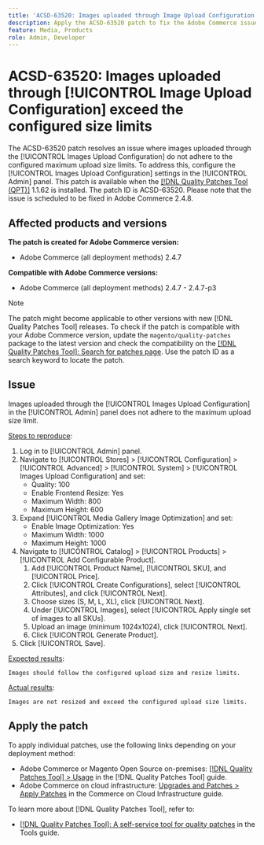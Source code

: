 ```yaml
---
title: 'ACSD-63520: Images uploaded through Image Upload Configuration exceed the configured size limits'
description: Apply the ACSD-63520 patch to fix the Adobe Commerce issue where Images uploaded through the Images Upload Configuration in the Admin panel do not adhere to the configured maximum upload size limits
feature: Media, Products
role: Admin, Developer
---
```


# ACSD-63520: Images uploaded through [!UICONTROL Image Upload Configuration] exceed the configured size limits

The ACSD-63520 patch resolves an issue where images uploaded through the [!UICONTROL Images Upload Configuration] do not adhere to the configured maximum upload size limits. To address this, configure the [!UICONTROL Images Upload Configuration] settings in the [!UICONTROL Admin] panel. This patch is available when the [[!DNL Quality Patches Tool (QPT)]](/help/tools/quality-patches-tool/quality-patches-tool-to-self-serve-quality-patches.md) 1.1.62 is installed. The patch ID is ACSD-63520. Please note that the issue is scheduled to be fixed in Adobe Commerce 2.4.8.

## Affected products and versions

**The patch is created for Adobe Commerce version:**
* Adobe Commerce (all deployment methods) 2.4.7

**Compatible with Adobe Commerce versions:**
* Adobe Commerce (all deployment methods) 2.4.7 - 2.4.7-p3

>[!NOTE]
>
>The patch might become applicable to other versions with new [!DNL Quality Patches Tool] releases. To check if the patch is compatible with your Adobe Commerce version, update the `magento/quality-patches` package to the latest version and check the compatibility on the [[!DNL Quality Patches Tool]: Search for patches page](https://experienceleague.adobe.com/tools/commerce-quality-patches/index.html). Use the patch ID as a search keyword to locate the patch.

## Issue

Images uploaded through the [!UICONTROL Images Upload Configuration] in the [!UICONTROL Admin] panel does not adhere to the maximum upload size limit.

<u>Steps to reproduce</u>:

1. Log in to [!UICONTROL Admin] panel.
1. Navigate to [!UICONTROL Stores] > [!UICONTROL Configuration] > [!UICONTROL Advanced] > [!UICONTROL System] > [!UICONTROL Images Upload Configuration] and set:
    * Quality: 100
    * Enable Frontend Resize: Yes  
    * Maximum Width: 800  
    * Maximum Height: 600  
1. Expand [!UICONTROL Media Gallery Image Optimization] and set:
    * Enable Image Optimization: Yes  
    * Maximum Width: 1000  
    * Maximum Height: 1000  
1. Navigate to [!UICONTROL Catalog] > [!UICONTROL Products] > [!UICONTROL Add Configurable Product].
    1. Add [!UICONTROL Product Name], [!UICONTROL SKU], and [!UICONTROL Price].
    1. Click [!UICONTROL Create Configurations], select [!UICONTROL Attributes], and click [!UICONTROL Next].
    1. Choose sizes (S, M, L, XL), click [!UICONTROL Next].
    1. Under [!UICONTROL Images], select [!UICONTROL Apply single set of images to all SKUs].
    1. Upload an image (minimum 1024x1024), click [!UICONTROL Next].
    1. Click [!UICONTROL Generate Product].
1. Click [!UICONTROL Save].

<u>Expected results</u>:

    Images should follow the configured upload size and resize limits.

<u>Actual results</u>:

    Images are not resized and exceed the configured upload size limits.

## Apply the patch

To apply individual patches, use the following links depending on your deployment method:

* Adobe Commerce or Magento Open Source on-premises: [[!DNL Quality Patches Tool] > Usage](/help/tools/quality-patches-tool/usage.md) in the [!DNL Quality Patches Tool] guide.
* Adobe Commerce on cloud infrastructure: [Upgrades and Patches > Apply Patches](https://experienceleague.adobe.com/docs/commerce-cloud-service/user-guide/develop/upgrade/apply-patches.html) in the Commerce on Cloud Infrastructure guide.

To learn more about [!DNL Quality Patches Tool], refer to:

* [[!DNL Quality Patches Tool]: A self-service tool for quality patches](/help/tools/quality-patches-tool/quality-patches-tool-to-self-serve-quality-patches.md) in the Tools guide.
